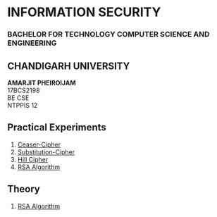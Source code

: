 # INFORMATION SECURITY
### BACHELOR FOR TECHNOLOGY COMPUTER SCIENCE AND ENGINEERING
## CHANDIGARH UNIVERSITY


<b>AMARJIT PHEIROIJAM </b><br />
17BCS2198 <br/>
BE CSE <br />
NTPPIS 12 <br />

## Practical Experiments
1. [Ceaser-Cipher](https://github.com/Amarjit-pheiroijam/informationSecurity-Lab/blob/master/P1.cpp)
2. [Substitution-Cipher](https://github.com/Amarjit-pheiroijam/informationSecurity-Lab/blob/master/P2.cpp)
3. [Hill Cipher](https://github.com/Amarjit-pheiroijam/informationSecurity-Lab/blob/master/P3.cpp)
4. [RSA Algorithm](https://github.com/Amarjit-pheiroijam/informationSecurity-Lab/blob/master/P4.cpp)

## Theory
1. [RSA Algorithm](https://github.com/Amarjit-pheiroijam/informationSecurity-Lab/blob/master/Theory/readme.md)

